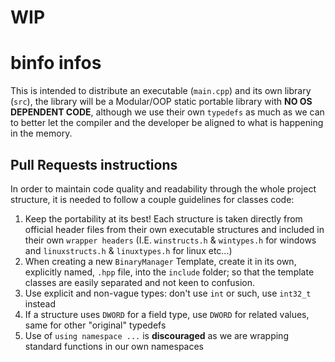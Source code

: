 # WIP

# binfo infos
This is intended to distribute an executable (`main.cpp`) and its own library (`src`), the library will be a Modular/OOP static portable library with **NO OS DEPENDENT CODE**, although we use their own `typedefs` as much as we can to better let the compiler and the developer be aligned to what is happening in the memory.

## Pull Requests instructions
In order to maintain code quality and readability through the whole project structure, it is needed to follow a couple guidelines for classes code:
1. Keep the portability at its best! Each structure is taken directly from official header files from their own executable structures and included in their own `wrapper headers` (I.E. `winstructs.h` & `wintypes.h` for windows and `linuxstructs.h` & `linuxtypes.h` for linux etc...)
2. When creating a new `BinaryManager` Template, create it in its own, explicitly named, `.hpp` file, into the `include` folder; so that the template classes are easily separated and not keen to confusion.
3. Use explicit and non-vague types: don't use `int` or such, use `int32_t` instead
4. If a structure uses `DWORD` for a field type, use `DWORD` for related values, same for other "original" typedefs
5. Use of `using namespace ...` is **discouraged** as we are wrapping standard functions in our own namespaces

